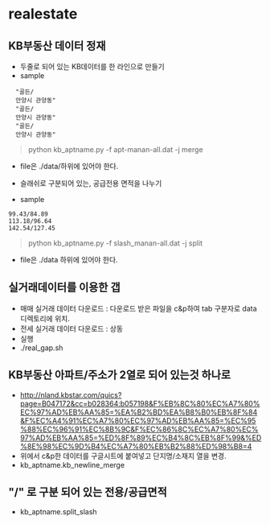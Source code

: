 # realestate
## KB부동산 데이터 정재
  * 두줄로 되어 있는 KB데이터를 한 라인으로 만들기
  * sample
  ```
    "골든/
    안양시 관양동"
    "골든/
    안양시 관양동"
    "골든/
    안양시 관양동"
  ```
   > python kb_aptname.py -f apt-manan-all.dat -j merge
   * file은 ./data/하위에 있어야 한다.

  * 슬래쉬로 구분되어 있는, 공급전용 면적을 나누기
  * sample
  ```
  99.43/84.89
  113.18/96.64
  142.54/127.45
  ```
  > python kb_aptname.py -f slash_manan-all.dat -j split
  * file은 ./data 하위에 있어야 한다.
    
## 실거래데이터를 이용한 갭
  * 매매 실거래 데이터 다운로드 : 다운로드 받은 파일을 c&p하여 tab 구분자로 data 디렉토리에 위치.
  * 전세 실거래 데이터 다운로드 : 상동
  * 실행
  * ./real_gap.sh
## KB부동산 아파트/주소가 2열로 되어 있는것 하나로
  * http://nland.kbstar.com/quics?page=B047172&cc=b028364:b057198&F%EB%8C%80%EC%A7%80%EC%97%AD%EB%AA%85=%EA%B2%BD%EA%B8%B0%EB%8F%84&F%EC%A4%91%EC%A7%80%EC%97%AD%EB%AA%85=%EC%95%88%EC%96%91%EC%8B%9C&F%EC%86%8C%EC%A7%80%EC%97%AD%EB%AA%85=%ED%8F%89%EC%B4%8C%EB%8F%99&%ED%8E%98%EC%9D%B4%EC%A7%80%EB%B2%88%ED%98%B8=4
  * 위에서 c&p한 데이터를 구글시트에 붙여넣고 단지명/소재지 열을 변경.
  * kb_aptname.kb_newline_merge
## "/" 로 구분 되어 있는 전용/공급면적
  * kb_aptname.split_slash 